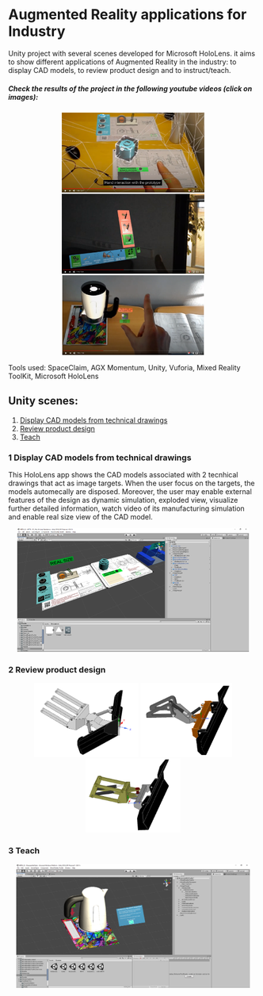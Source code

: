 # Augmented Reality applications for Industry 

Unity project with several scenes developed for Microsoft HoloLens. it aims to show different applications of Augmented Reality in the industry: to display CAD models, to review product design and to instruct/teach.   

##### Check the results of the project in the following youtube videos (click on images):

<p align="center">
  <a href="https://www.youtube.com/watch?v=NJM80PS2epg"><img src="https://github.com/joaoadpereira/AR-Industry-Applications/blob/master/images/capture_drawings.PNG" title="Display CAD models" height="161" alt="title"></a>
   <a href="https://www.youtube.com/watch?v=YlznWJ-maCg"><img src="https://github.com/joaoadpereira/AR-Industry-Applications/blob/master/images/capture_product_design.PNG" title="Review product design" height="161" alt="IMAGE ALT TEXT"></a>
   <a href="https://www.youtube.com/watch?v=Fo-iKZj7R5I"><img src="https://github.com/joaoadpereira/AR-Industry-Applications/blob/master/images/capture_instructions.PNG" title="Instruct/teach" height="161" alt="IMAGE ALT TEXT"></a>
</div>

Tools used: SpaceClaim, AGX Momentum, Unity, Vuforia, Mixed Reality ToolKit, Microsoft HoloLens

## Unity scenes:
1. [Display CAD models from technical drawings](#1-display-cad-models-from-technical-drawings)
2. [Review product design](#2-review-product-design)
3. [Teach](#3-teach)


### 1 Display CAD models from technical drawings

This HoloLens app shows the CAD models associated with 2 tecnhical drawings that act as image targets. When the user focus on the targets, the models automecally are disposed. Moreover, the user may enable external features of the design as dynamic simulation, exploded view, visualize further detailed information, watch video of its manufacturing simulation and enable real size view of the CAD model. 

<p align="center">
<img src="https://github.com/joaoadpereira/AR-Industry-Applications/blob/master/images/Unity_drawings.png" height="250"> 
</p>


### 2 Review product design

<p align="center">
<img src="https://github.com/joaoadpereira/AR-Industry-Applications/blob/master/images/design1_CAD.PNG" height="150"></a> 
<img src="https://github.com/joaoadpereira/AR-Industry-Applications/blob/master/images/design2_CAD.PNG" height="150"></a> 
<img src="https://github.com/joaoadpereira/AR-Industry-Applications/blob/master/images/design3_CAD.PNG" height="150"></a> 
</p>


### 3 Teach

<p align="center">
<img src="https://github.com/joaoadpereira/AR-Industry-Applications/blob/master/images/Unity_instructions.PNG" height="250"> 
</p>







